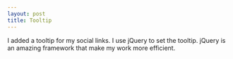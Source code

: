 ```yaml
---
layout: post
title: Tooltip
---
```


I added a tooltip for my social links. I use jQuery to set the tooltip. jQuery is an amazing framework that make my work more efficient.